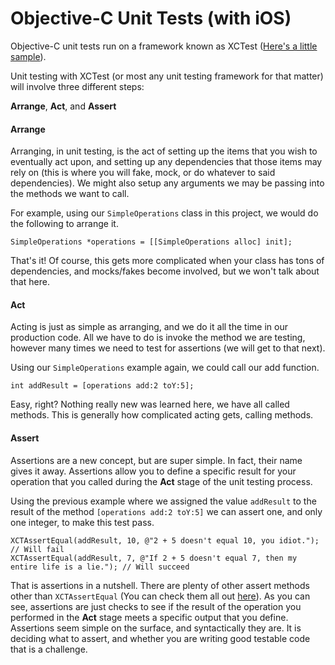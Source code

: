 # Objective-C Unit Tests (with iOS)

Objective-C unit tests run on a framework known as XCTest ([Here's a little sample](https://developer.apple.com/reference/xctest?language=objc)).

Unit testing with XCTest (or most any unit testing framework for that matter) will involve three different steps:

**Arrange**, **Act**, and **Assert**

#### Arrange

Arranging, in unit testing, is the act of setting up the items that you wish to eventually act upon, and setting up any dependencies that those items may rely on (this is where you will fake, mock, or do whatever to said dependencies). We might also setup any arguments we may be passing into the methods we want to call.

For example, using our `SimpleOperations` class in this project, we would do the following to arrange it.

`SimpleOperations *operations = [[SimpleOperations alloc] init];`

That's it! Of course, this gets more complicated when your class has tons of dependencies, and mocks/fakes become involved, but we won't talk about that here.

#### Act

Acting is just as simple as arranging, and we do it all the time in our production code. All we have to do is invoke the method we are testing, however many times we need to test for assertions (we will get to that next).

Using our `SimpleOperations` example again, we could call our add function.

`int addResult = [operations add:2 toY:5];`

Easy, right? Nothing really new was learned here, we have all called methods. This is generally how complicated acting gets, calling methods.

#### Assert

Assertions are a new concept, but are super simple. In fact, their name gives it away. Assertions allow you to define a specific result for your operation that you called during the **Act** stage of the unit testing process.

Using the previous example where we assigned the value `addResult` to the result of the method `[operations add:2 toY:5]` we can assert one, and only one integer, to make this test pass.

````
XCTAssertEqual(addResult, 10, @"2 + 5 doesn't equal 10, you idiot."); // Will fail
XCTAssertEqual(addResult, 7, @"If 2 + 5 doesn't equal 7, then my entire life is a lie."); // Will succeed
````

That is assertions in a nutshell. There are plenty of other assert methods other than `XCTAssertEqual` (You can check them all out [here](https://developer.apple.com/reference/xctest?language=objc)). As you can see, assertions are just checks to see if the result of the operation you performed in the **Act** stage meets a specific output that you define. Assertions seem simple on the surface, and syntactically they are. It is deciding what to assert, and whether you are writing good testable code that is a challenge.
